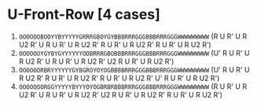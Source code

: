 # U-Front-Row [4 cases]

1. `OOOOOOBOOYYBYYYYYGRRRGBOYGYBBBRRRGGGBBBRRRGGGWWWWWWWWW` (R U R' U R U2 R' U R U R' U R U2 R' R U R' U R U2 R' R U R' U R U2 R')
1. `OOOOOOYGYBYGYYYYYYOOBRRRGBOBBBRRRGGGBBBRRRGGGWWWWWWWWW` (U' R U R' U R U2 R' U R U R' U R U2 R' U2 R U R' U R U2 R')
1. `OOOOOORBRYYYYYYGYBGROYOYOGBBBBRRRGGGBBBRRRGGGWWWWWWWWW` (U' R U R' U R U2 R' R U R' U R U2 R' R U R' U R U2 R' U' R U R' U R U2 R')
1. `OOOOOOORGGYYYYYBYYYOYOGBRBRBBBRRRGGGBBBRRRGGGWWWWWWWWW` (R U R' U R U2 R' U R U R' U R U2 R' U2 R U R' U R U2 R' R U R' U R U2 R')
